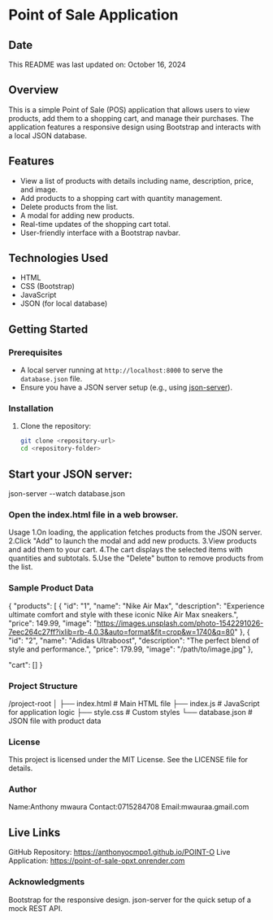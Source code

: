 # Point of Sale Application

## Date
This README was last updated on: October 16, 2024

## Overview

This is a simple Point of Sale (POS) application that allows users to view products, add them to a shopping cart, and manage their purchases. The application features a responsive design using Bootstrap and interacts with a local JSON database.

## Features

- View a list of products with details including name, description, price, and image.
- Add products to a shopping cart with quantity management.
- Delete products from the list.
- A modal for adding new products.
- Real-time updates of the shopping cart total.
- User-friendly interface with a Bootstrap navbar.

## Technologies Used

- HTML
- CSS (Bootstrap)
- JavaScript
- JSON (for local database)

## Getting Started

### Prerequisites

- A local server running at `http://localhost:8000` to serve the `database.json` file.
- Ensure you have a JSON server setup (e.g., using [json-server](https://github.com/typicode/json-server)).

### Installation

1. Clone the repository:

   ```bash
   git clone <repository-url>
   cd <repository-folder>

## Start your JSON server:
json-server --watch database.json

### Open the index.html file in a web browser.
Usage
1.On loading, the application fetches products from the JSON server.
2.Click "Add" to launch the modal and add new products.
3.View products and add them to your cart.
4.The cart displays the selected items with quantities and subtotals.
5.Use the "Delete" button to remove products from the list.

### Sample Product Data
{
  "products": [
    {
      "id": "1",
      "name": "Nike Air Max",
      "description": "Experience ultimate comfort and style with these iconic Nike Air Max sneakers.",
      "price": 149.99,
      "image": "https://images.unsplash.com/photo-1542291026-7eec264c27ff?ixlib=rb-4.0.3&auto=format&fit=crop&w=1740&q=80"
    },
    {
      "id": "2",
      "name": "Adidas Ultraboost",
      "description": "The perfect blend of style and performance.",
      "price": 179.99,
      "image": "/path/to/image.jpg"
    },
    
  "cart": []
}

### Project Structure
/project-root
│
├── index.html          # Main HTML file
├── index.js            # JavaScript for application logic
├── style.css           # Custom styles
└── database.json       # JSON file with product data

### License
This project is licensed under the MIT License. See the LICENSE file for details.
### Author
Name:Anthony mwaura
Contact:0715284708
Email:mwauraa.gmail.com

## Live Links
GitHub Repository: https://anthonyocmpo1.github.io/POINT-O 
Live Application: https://point-of-sale-opxt.onrender.com


### Acknowledgments
Bootstrap for the responsive design.
json-server for the quick setup of a mock REST API.

